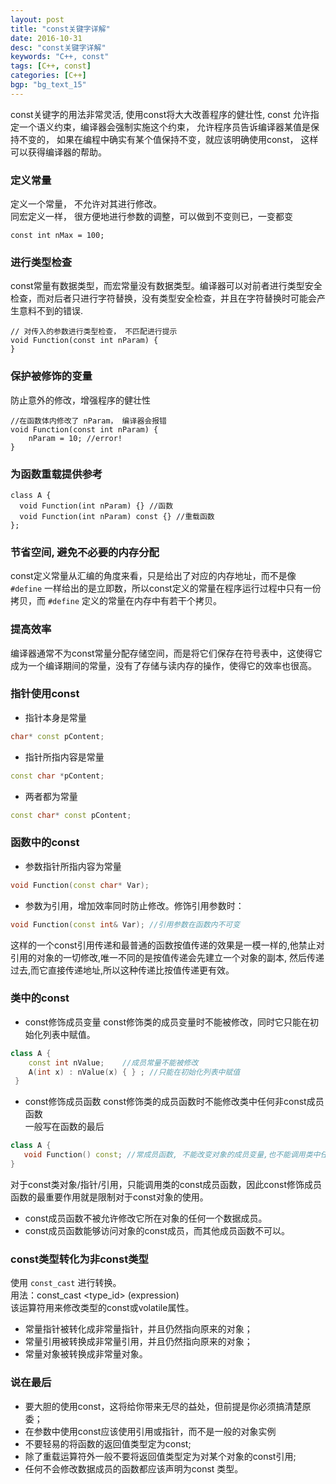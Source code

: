 ```yaml
---
layout: post
title: "const关键字详解"
date: 2016-10-31
desc: "const关键字详解"
keywords: "C++, const"
tags: [C++, const]
categories: [C++]
bgp: "bg_text_15"
---
```


const关键字的用法非常灵活, 使用const将大大改善程序的健壮性, const 允许指定一个语义约束，编译器会强制实施这个约束， 允许程序员告诉编译器某值是保持不变的， 如果在编程中确实有某个值保持不变，就应该明确使用const， 这样可以获得编译器的帮助。  

### 定义常量

定义一个常量， 不允许对其进行修改。  
同宏定义一样， 很方便地进行参数的调整，可以做到不变则已，一变都变  

```
const int nMax = 100;
```

### 进行类型检查

const常量有数据类型，而宏常量没有数据类型。编译器可以对前者进行类型安全检查，而对后者只进行字符替换，没有类型安全检查，并且在字符替换时可能会产生意料不到的错误.  

```
// 对传入的参数进行类型检查， 不匹配进行提示
void Function(const int nParam) {
}
```

### 保护被修饰的变量

防止意外的修改，增强程序的健壮性

```
//在函数体内修改了 nParam， 编译器会报错
void Function(const int nParam) { 
    nParam = 10; //error! 
}
```

### 为函数重载提供参考

```
class A {
  void Function(int nParam) {} //函数
  void Function(int nParam) const {} //重载函数
};
```

### 节省空间, 避免不必要的内存分配

const定义常量从汇编的角度来看，只是给出了对应的内存地址，而不是像 `#define` 一样给出的是立即数，所以const定义的常量在程序运行过程中只有一份拷贝，而 `#define` 定义的常量在内存中有若干个拷贝。  

### 提高效率

编译器通常不为const常量分配存储空间，而是将它们保存在符号表中，这使得它成为一个编译期间的常量，没有了存储与读内存的操作，使得它的效率也很高。  

### 指针使用const

* 指针本身是常量

```c++
char* const pContent;
``` 

* 指针所指内容是常量

```c++
const char *pContent;
```

* 两者都为常量

```c++
const char* const pContent;
```

### 函数中的const

* 参数指针所指内容为常量

```c++
void Function(const char* Var);
```

* 参数为引用，增加效率同时防止修改。修饰引用参数时：

```c++
void Function(const int& Var); //引用参数在函数内不可变
```

这样的一个const引用传递和最普通的函数按值传递的效果是一模一样的,他禁止对引用的对象的一切修改,唯一不同的是按值传递会先建立一个对象的副本, 然后传递过去,而它直接传递地址,所以这种传递比按值传递更有效。  

### 类中的const

* const修饰成员变量
const修饰类的成员变量时不能被修改，同时它只能在初始化列表中赋值。

```c++
class A {
    const int nValue;    //成员常量不能被修改
    A(int x) : nValue(x) { } ; //只能在初始化列表中赋值
 } 
```

* const修饰成员函数
const修饰类的成员函数时不能修改类中任何非const成员函数  
一般写在函数的最后

```c++
class A {
   void Function() const; //常成员函数, 不能改变对象的成员变量,也不能调用类中任何非const成员函数。
}
```

对于const类对象/指针/引用，只能调用类的const成员函数，因此const修饰成员函数的最重要作用就是限制对于const对象的使用。

* const成员函数不被允许修改它所在对象的任何一个数据成员。
* const成员函数能够访问对象的const成员，而其他成员函数不可以。  

### const类型转化为非const类型
 
使用 `const_cast` 进行转换。  
用法：const_cast <type_id>  (expression)  
该运算符用来修改类型的const或volatile属性。  

* 常量指针被转化成非常量指针，并且仍然指向原来的对象；
* 常量引用被转换成非常量引用，并且仍然指向原来的对象；
* 常量对象被转换成非常量对象。

### 说在最后

* 要大胆的使用const，这将给你带来无尽的益处，但前提是你必须搞清楚原委；
* 在参数中使用const应该使用引用或指针，而不是一般的对象实例
* 不要轻易的将函数的返回值类型定为const;
* 除了重载运算符外一般不要将返回值类型定为对某个对象的const引用;
* 任何不会修改数据成员的函数都应该声明为const 类型。
